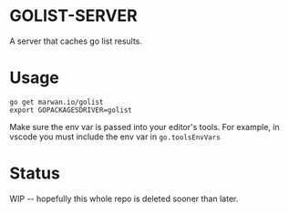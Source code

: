 # GOLIST-SERVER

A server that caches go list results. 

# Usage

```
go get marwan.io/golist
export GOPACKAGESDRIVER=golist
```

Make sure the env var is passed into your editor's tools.
For example, in vscode you must include the env var in `go.toolsEnvVars`


# Status 

WIP -- hopefully this whole repo is deleted sooner than later.